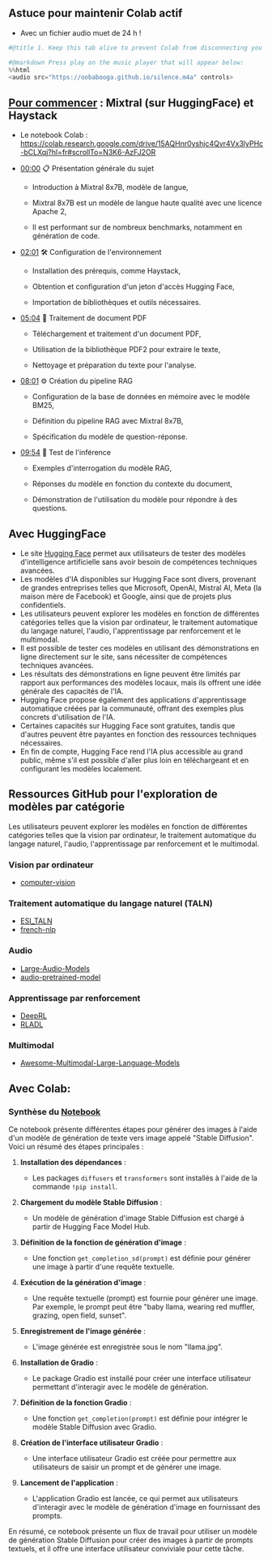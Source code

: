 ## Astuce pour maintenir Colab actif
- Avec un fichier audio muet de 24 h !
```Python
#@title 1. Keep this tab alive to prevent Colab from disconnecting you { display-mode: "form" }

#@markdown Press play on the music player that will appear below:
%%html
<audio src="https://oobabooga.github.io/silence.m4a" controls>
```
## [Pour commencer](https://colab.research.google.com/?hl=fr) : Mixtral (sur HuggingFace) et Haystack
- Le notebook Colab : https://colab.research.google.com/drive/15AQHnr0yshjc4Qvr4Vx3lyPHc-bCLXqj?hl=fr#scrollTo=N3K6-AzFJ2OR
- [00:00](https://www.youtube.com/watch?v=_CBBz2lCR5U&t=0s) 📋 Présentation générale du sujet

  - Introduction à Mixtral 8x7B, modèle de langue,

  - Mixtral 8x7B est un modèle de langue haute qualité avec une licence Apache 2,

  - Il est performant sur de nombreux benchmarks, notamment en génération de code.

- [02:01](https://www.youtube.com/watch?v=_CBBz2lCR5U&t=121s) 🛠️ Configuration de l'environnement

  - Installation des prérequis, comme Haystack,

  - Obtention et configuration d'un jeton d'accès Hugging Face,

  - Importation de bibliothèques et outils nécessaires.

- [05:04](https://www.youtube.com/watch?v=_CBBz2lCR5U&t=304s) 📄 Traitement de document PDF

  - Téléchargement et traitement d'un document PDF,

  - Utilisation de la bibliothèque PDF2 pour extraire le texte,

  - Nettoyage et préparation du texte pour l'analyse.

- [08:01](https://www.youtube.com/watch?v=_CBBz2lCR5U&t=481s) ⚙️ Création du pipeline RAG

  - Configuration de la base de données en mémoire avec le modèle BM25,

  - Définition du pipeline RAG avec Mixtral 8x7B,

  - Spécification du modèle de question-réponse.

- [09:54](https://www.youtube.com/watch?v=_CBBz2lCR5U&t=594s) 🧐 Test de l'inférence

  - Exemples d'interrogation du modèle RAG,

  - Réponses du modèle en fonction du contexte du document,

  - Démonstration de l'utilisation du modèle pour répondre à des questions.

## Avec HuggingFace
- Le site [Hugging Face](https://huggingface.co/models) permet aux utilisateurs de tester des modèles d'intelligence artificielle sans avoir besoin de compétences techniques avancées.
- Les modèles d'IA disponibles sur Hugging Face sont divers, provenant de grandes entreprises telles que Microsoft, OpenAI, Mistral AI, Meta (la maison mère de Facebook) et Google, ainsi que de projets plus confidentiels.
- Les utilisateurs peuvent explorer les modèles en fonction de différentes catégories telles que la vision par ordinateur, le traitement automatique du langage naturel, l'audio, l'apprentissage par renforcement et le multimodal.
- Il est possible de tester ces modèles en utilisant des démonstrations en ligne directement sur le site, sans nécessiter de compétences techniques avancées.
- Les résultats des démonstrations en ligne peuvent être limités par rapport aux performances des modèles locaux, mais ils offrent une idée générale des capacités de l'IA.
- Hugging Face propose également des applications d'apprentissage automatique créées par la communauté, offrant des exemples plus concrets d'utilisation de l'IA.
- Certaines capacités sur Hugging Face sont gratuites, tandis que d'autres peuvent être payantes en fonction des ressources techniques nécessaires.
- En fin de compte, Hugging Face rend l'IA plus accessible au grand public, même s'il est possible d'aller plus loin en téléchargeant et en configurant les modèles localement.


## Ressources GitHub pour l'exploration de modèles par catégorie

Les utilisateurs peuvent explorer les modèles en fonction de différentes catégories telles que la vision par ordinateur, le traitement automatique du langage naturel, l'audio, l'apprentissage par renforcement et le multimodal.

### Vision par ordinateur
- [computer-vision](https://github.com/topics/computer-vision)

### Traitement automatique du langage naturel (TALN)
- [ESI_TALN](https://github.com/projeduc/ESI_TALN)
- [french-nlp](https://github.com/topics/french-nlp?l=python&o=asc&s=updated)

### Audio
- [Large-Audio-Models](https://github.com/liusongxiang/Large-Audio-Models)
- [audio-pretrained-model](https://github.com/balavenkatesh3322/audio-pretrained-model)

### Apprentissage par renforcement
- [DeepRL](https://github.com/vintel38/DeepRL)
- [RLADL](https://github.com/ATidiane/RLADL)

### Multimodal
- [Awesome-Multimodal-Large-Language-Models](https://github.com/BradyFU/Awesome-Multimodal-Large-Language-Models)

## Avec Colab:


### Synthèse du [Notebook](https://colab.research.google.com/drive/1tbNU3sT375kwDPm6jEpwp9KiORmsGcrU#scrollTo=Byov1aYybtaS)

Ce notebook présente différentes étapes pour générer des images à l'aide d'un modèle de génération de texte vers image appelé "Stable Diffusion". Voici un résumé des étapes principales :

1. **Installation des dépendances** :
   - Les packages `diffusers` et `transformers` sont installés à l'aide de la commande `!pip install`.

2. **Chargement du modèle Stable Diffusion** :
   - Un modèle de génération d'image Stable Diffusion est chargé à partir de Hugging Face Model Hub.

3. **Définition de la fonction de génération d'image** :
   - Une fonction `get_completion_sd(prompt)` est définie pour générer une image à partir d'une requête textuelle.

4. **Exécution de la génération d'image** :
   - Une requête textuelle (prompt) est fournie pour générer une image. Par exemple, le prompt peut être "baby llama, wearing red muffler, grazing, open field, sunset".

5. **Enregistrement de l'image générée** :
   - L'image générée est enregistrée sous le nom "llama.jpg".

6. **Installation de Gradio** :
   - Le package Gradio est installé pour créer une interface utilisateur permettant d'interagir avec le modèle de génération.

7. **Définition de la fonction Gradio** :
   - Une fonction `get_completion(prompt)` est définie pour intégrer le modèle Stable Diffusion avec Gradio.

8. **Création de l'interface utilisateur Gradio** :
   - Une interface utilisateur Gradio est créée pour permettre aux utilisateurs de saisir un prompt et de générer une image.

9. **Lancement de l'application** :
   - L'application Gradio est lancée, ce qui permet aux utilisateurs d'interagir avec le modèle de génération d'image en fournissant des prompts.

En résumé, ce notebook présente un flux de travail pour utiliser un modèle de génération Stable Diffusion pour créer des images à partir de prompts textuels, et il offre une interface utilisateur conviviale pour cette tâche.

